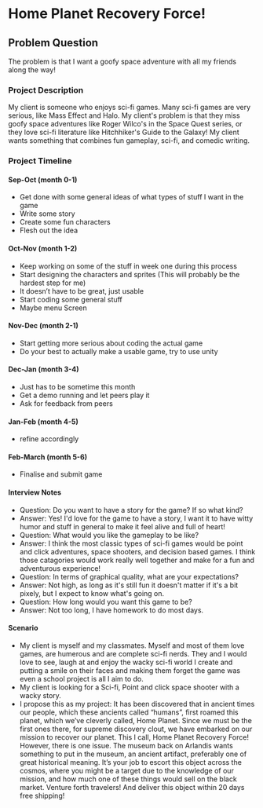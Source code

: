 # Home Planet Recovery Force!

## Problem Question
The problem is that I want a goofy space adventure with all my friends along the way!

### Project Description
My client is someone who enjoys sci-fi games. Many sci-fi games are very serious, like Mass Effect and Halo. My client's problem is that they miss goofy space adventures like Roger Wilco's in the Space Quest series, or they love sci-fi literature like Hitchhiker's Guide to the Galaxy! My client wants something that combines fun gameplay, sci-fi, and comedic writing.

### Project Timeline

#### Sep-Oct    (month 0-1)
* Get done with some general ideas of what types of stuff I want in the game
* Write some story
* Create some fun characters
* Flesh out the idea

#### Oct-Nov    (month 1-2)
* Keep working on some of the stuff in week one during this process
* Start designing the characters and sprites (This will probably be the hardest step for me)
* It doesn’t have to be great, just usable
* Start coding some general stuff
* Maybe menu Screen


#### Nov-Dec    (month 2-1)
* Start getting more serious about coding the actual game
* Do your best to actually make a usable game, try to use unity

#### Dec-Jan    (month 3-4)
* Just has to be sometime this month
* Get a demo running and let peers play it
* Ask for feedback from peers


#### Jan-Feb    (month 4-5)
* refine accordingly

#### Feb-March  (month 5-6)
* Finalise and submit game

#### Interview Notes
* Question: Do you want to have a story for the game? If so what kind?
* Answer: Yes! I'd love for the game to have a story, I want it to have witty humor and stuff in general to make it feel alive and full of heart!
* Question: What would you like the gameplay to be like?
* Answer: I think the most classic types of sci-fi games would be point and click adventures, space shooters, and decision based games. I think those catagories would work really well together and make for a fun and adventurous experience!
* Question: In terms of graphical quality, what are your expectations?
* Answer: Not high, as long as it's still fun it doesn't matter if it's a bit pixely, but I expect to know what's going on.
* Question: How long would you want this game to be?
* Answer: Not too long, I have homework to do most days.

#### Scenario
* My client is myself and my classmates. Myself and most of them love games, are humerous and are complete sci-fi nerds. They and I would love to see, laugh at and enjoy the wacky sci-fi world I create and putting a smile on their faces and making them forget the game was even a school project is all I aim to do.
* My client is looking for a Sci-fi, Point and click space shooter with a wacky story.
* I propose this as my project: It has been discovered that in ancient times our people, which these ancients called “humans”, first roamed this planet, which we’ve cleverly called, Home Planet. Since we must be the first ones there, for supreme discovery clout, we have embarked on our mission to recover our planet. This I call, Home Planet Recovery Force! However, there is one issue. The museum back on Arlandis wants something to put in the museum, an ancient artifact, preferably one of great historical meaning. It’s your job to escort this object across the cosmos, where you might be a target due to the knowledge of our mission, and how much one of these things would sell on the black market. Venture forth travelers! And deliver this object within 20 days free shipping!

